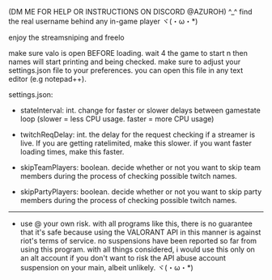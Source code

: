 (DM ME FOR HELP OR INSTRUCTIONS ON DISCORD @AZUROH) ^_^
find the real username behind any in-game player ヾ(・ω・*)

enjoy the streamsniping and freelo 

make sure valo is open BEFORE loading. wait 4 the game to start n then names will start printing and being checked. make sure to adjust your settings.json file to your preferences. you can open this file in any text editor (e.g notepad++).

settings.json:

- stateInterval: int. change for faster or slower delays between gamestate loop (slower = less CPU usage. faster = more CPU usage)

- twitchReqDelay: int. the delay for the request checking if a streamer is live. If you are getting ratelimited, make this slower. if you want faster loading times, make this faster.

- skipTeamPlayers: boolean. decide whether or not you want to skip team members during the process of checking possible twitch names.

- skipPartyPlayers: boolean. decide whether or not you want to skip party members during the process of checking possible twitch names.

- ---------------------------------------------------------------- ---------------------------------------------------------------- ---------------------------------------------------------------- -------------------------------------------------------------------

- use @ your own risk. with all programs like this, there is no guarantee that it's safe because using the VALORANT API in this manner is against riot's terms of service. no suspensions have been reported so far from using this program. with all things considered, i would use this only on an alt account if you don't want to risk the API abuse account suspension on your main, albeit unlikely. ヾ(・ω・*)


